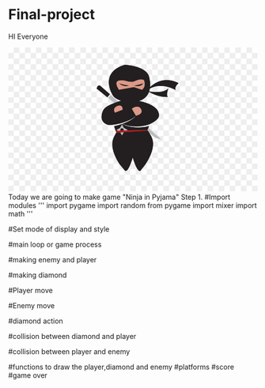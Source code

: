 # Final-project
 HI Everyone
 
 
 
 
 
 
 ![alt text](https://github.com/itsabdiev/Final-project/blob/main/kisspng-logo-ninja-5ac0703379ce59.8149697715225610754989.jpg?raw=true)
 Today we are going to make game "Ninja in Pyjama" 
 Step 1.
 #Import modules
 '''
 import pygame
 import random
 from pygame import mixer
 import math
 '''

 #Set mode of display and style
 
 
 #main loop or game process
 
 #making enemy and player
 
 #making diamond 
 
 #Player move
 
 #Enemy move
 
 
 
 #diamond action
 
 
 
#collision between  diamond and player


#collision between player and enemy 





#functions to draw the player,diamond and enemy
#platforms
#score
#game over


 
 
